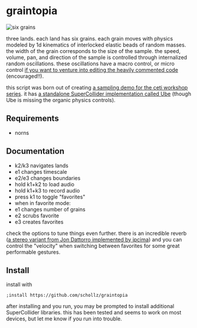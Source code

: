 # graintopia

![six grains](https://repository-images.githubusercontent.com/638070059/b32be6c4-aa7e-43ad-aeed-ed96aa0daa22)

three lands. each land has six grains. each grain moves with physics modeled by 1d kinematics of interlocked elastic beads of random masses. the width of the grain corresponds to the size of the sample. the speed, volume, pan, and direction of the sample is controlled through internalized random oscillations. these oscillations have a macro control, or micro control [if you want to venture into editing the heavily commented code](https://github.com/schollz/graintopia/blob/main/lib/Engine_Graintopia.sc#L66-L78) (encouraged!!).

this script was born out of creating [a sampling demo for the ceti workshop series](https://github.com/schollz/workshops/blob/main/2023-03-ceti-supercollider/lush-sound-baths/workshop.scd#L468-L586). it has [a standalone SuperCollider implementation called Ube](https://schollz.com/tinker/ube/) (though Ube is missing the organic physics controls).

## Requirements

- norns

## Documentation

- k2/k3 navigates lands
- e1 changes timescale
- e2/e3 changes boundaries
- hold k1+k2 to load audio
- hold k1+k3 to record audio
- press k1 to toggle "favorites"
- when in favorite mode: 
-   e1 changes number of grains
-   e2 scrubs favorite
-   e3 creates favorites

check the options to tune things even further. there is an incredible reverb ([a stereo variant from Jon Dattorro implemented by jpcima](https://github.com/jpcima/fverb)) and you can control the "velocity" when switching between favorites for some great performable gestures. 



## Install

install with

```
;install https://github.com/schollz/graintopia
```

after installing and you run, you may be prompted to install additional SuperCollider libraries. 
this has been tested and seems to work on most devices, but let me know if you run into trouble.
